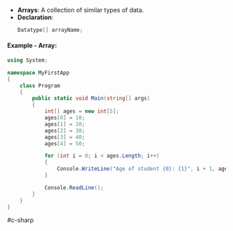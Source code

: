 - **Arrays**: A collection of similar types of data.
- **Declaration**:
  ```csharp
  Datatype[] arrayName;
  ```

#### Example - Array:
```csharp
using System;

namespace MyFirstApp
{
    class Program
    {
        public static void Main(string[] args)
        {
            int[] ages = new int[5];
            ages[0] = 10;
            ages[1] = 20;
            ages[2] = 30;
            ages[3] = 40;
            ages[4] = 50;

            for (int i = 0; i < ages.Length; i++)
            {
                Console.WriteLine("Age of student {0}: {1}", i + 1, ages[i]);
            }

            Console.ReadLine();
        }
    }
}
```

#c-sharp 